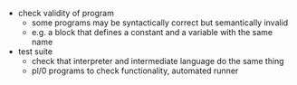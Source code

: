 - check validity of program
    - some programs may be syntactically correct but semantically invalid
    - e.g. a block that defines a constant and a variable with the same name
- test suite
    - check that interpreter and intermediate language do the same thing
    - pl/0 programs to check functionality, automated runner
